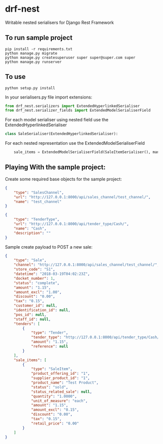 # drf-nest
Writable nested serialisers for Django Rest Framework

## To run sample project

```shell
pip install -r requirements.txt
python manage.py migrate
python manage.py createsuperuser super super@super.com super
python manage.py runserver
```

## To use

```shell
python setup.py install
```

In your serialisers.py file import extensions:

```python
from drf_nest.serializers import ExtendedHyperlinkedSerialiser
from drf_nest.serializer_fields import ExtendedModelSerialiserField
```

For each model serialiser using nested field use the ExtendedHyperlinkedSerialiser

```python
class SaleSerialiser(ExtendedHyperlinkedSerialiser):
```

For each nested representation use the ExtendedModelSerialiserField

```python
    sale_items = ExtendedModelSerialiserField(SaleItemSerialiser(), many=True, required=False, allow_null=True)
```

## Playing With the sample project:

Create some required base objects for the sample project:
```json
{
    "type": "SalesChannel",
    "url": "http://127.0.0.1:8000/api/sales_channel/test_channel/",
    "name": "test_channel"
}
```
```json
{
    "type": "TenderType",
    "url": "http://127.0.0.1:8000/api/tender_type/Cash/",
    "name": "Cash",
    "description": ""
}
```

Sample create payload to POST a new sale:
```json
{
    "type": "Sale",
    "channel": "http://127.0.0.1:8000/api/sales_channel/test_channel/",
    "store_code": "S1",
    "datetime": "2018-03-19T04:02:23Z",
    "docket_number": 1,
    "status": "complete",
    "amount": "1.15",
    "amount_excl": "1.00",
    "discount": "0.00",
    "tax": "0.15",
    "customer_id": null,
    "identification_id": null,
    "pos_id": null,
    "staff_id": null,
    "tenders": [
        {
            "type": "Tender",
            "tender_type": "http://127.0.0.1:8000/api/tender_type/Cash/",
            "amount": "1.15",
            "reference": null
        }
    ],
    "sale_items": [
        {
            "type": "SaleItem",
            "product_offering_id": "1",
            "supplier_product_id": "1",
            "product_name": "Test Product",
            "status": "sold",
            "status_related_sale": null,
            "quantity": "1.0000",
            "unit_of_measure": "each",
            "amount": "1.15",
            "amount_excl": "0.15",
            "discount": "0.00",
            "tax": "0.15",
            "retail_price": "0.00"
        }
    ]
}
```
